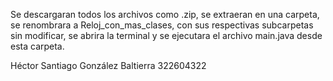 Se descargaran todos los archivos como .zip, se extraeran en una carpeta, se renombrara a Reloj_con_mas_clases, con sus respectivas subcarpetas sin modificar, se abrira la terminal y se ejecutara el archivo main.java desde esta carpeta.

Héctor Santiago González Baltierra 
322604322
